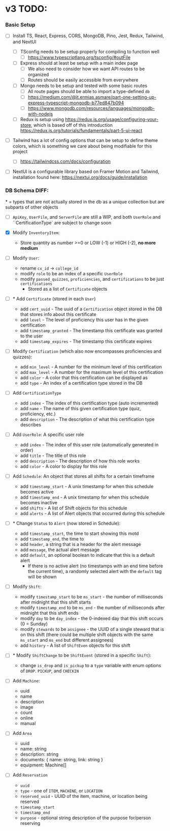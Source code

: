 # v3 TODO:
### Basic Setup
- [ ] Install TS, React, Express, CORS, MongoDB, Pino, Jest, Redux, Tailwind, and NextUI
	- [ ] TSconfig needs to be setup properly for compiling to function well
		- [ ] https://www.typescriptlang.org/tsconfig/#outFile
	- [ ] Express should at least be setup with a main index page
		- [ ] We also need to consider how we want API routes to be organized
		- [ ] Routes should be easily accessible from everywhere
	- [ ] Mongo needs to be setup and tested with some basic routes
		- [ ] All route pages should be able to import a type-defined `db` 
		- [ ] https://medium.com/@it.ermias.asmare/part-one-setting-up-express-typescript-mongodb-b77ed847b094
		- [ ] https://www.mongodb.com/resources/languages/mongodb-with-nodejs
	- [ ] Redux is setup using https://redux.js.org/usage/configuring-your-store, which is based off of this introduction https://redux.js.org/tutorials/fundamentals/part-5-ui-react
- [ ] Tailwind has a lot of config options that can be setup to define theme colors, which is something we care about being modifiable for this project
  - [ ] https://tailwindcss.com/docs/configuration
- [ ] NextUI is a configurable library based on Framer Motion and Tailwind, installation found here: https://nextui.org/docs/guide/installation


### DB Schema DIFF:
\* = types that are not actually stored in the db as a unique collection but are subparts of other objects
- [ ] `ApiKey`, `UserFile`, and `ServerFile` are still a WIP, and both `UserRole` and ``CertificationType` are subject to change soon

- [x] Modify `InventoryItem`:
  - Store quantity as number >=0 or LOW (-1) or HIGH (-2), **no more medium**

- [ ] Modify `User`:
  - rename `cx_id` -> `college_id`
  - modify `role` to be an index of a specific `UserRole`
  - modify `passed_quizzes`, `proficiencies`, and `certifications` to be just `certifications`
    - Stored as a list of `Certificate` objects

- [ ] \* Add `Certificate` (stored in each `User`)
  - add `cert_uuid` - The uuid of a `Certification` object stored in the DB that stores info about this certificate
  - add `level` - The level of proficiency this user has in the given certification
  - add `timestamp_granted` - The timestamp this certificate was granted to the user
  - add `timestamp_expires` - The timestamp this certificate expires

- [ ] Modify `Certification` (which also now encompasses proficiencies and quizzes):
  - add `min_level` - A number for the minimum level of this certification
  - add `max_level` - A number for the maximum level of this certification
  - add `color` - A color that this certification can be displayed as
  - add `type` - An index of a certification type stored in the DB

- [ ] Add `CertificationType`
  - add `index` - The index of this certification type (auto incremented)
  - add `name` - The name of this given certification type (quiz, proficiency, etc.)
  - add `description` - The description of what this certification type describes

- [ ] Add `UserRole`: A specific user role
  - add `index` - The index of this user role (automatically generated in order)
  - add `title` - The title of this role
  - add `description` - The description of how this role works
  - add `color` - A color to display for this role

- [ ] Add `Schedule`: An object that stores all shifts for a certain timeframe
  - add `timestamp_start` - A unix timestamp for when this schedule becomes active
  - add `timestamp_end` - A unix timestamp for when this schedule becomes inactive
  - add `shifts` - A list of Shift objects for this schedule
  - add `alerts` - A list of Alert objects that occurred during this schedule

- [ ] \* Change `Status` to `Alert` (now stored in Schedule):
  - add `timestamp_start`, the time to start showing this motd
  - add `timestamp_end`, the time to 
  - add `header`, a string that is a header for the alert message
  - add `message`, the actual alert message
  - add `default`, an optional boolean to indicate that this is a default alert
    - If there is no active alert (no timestamps with an end time before the current time), a randomly selected alert with the `default` tag will be shown

- [ ] Modify `Shift`:
  - modify `timestamp_start` to be `ms_start` - the number of milliseconds after midnight that this shift starts
  - modify `timestamp_end` to be `ms_end` - the number of milliseconds after midnight that this shift ends
  - modify `day` to be `day_index` - the 0-indexed day that this shift occurs (0 = Sunday)
  - modify `stewards` to be `assignee` - the UUID of a single steward that is on this shift (there could be multiple shift objects with the same `ms_start` and `ms_end` but different assignees)
  - add `history` - A list of `ShiftEven` objects for this shift

- [ ] \* Modify `ShiftChange` to be `ShiftEvent` (stored in a specific `Shift`):
  - change `is_drop` and `is_pickup` to a `type` variable with enum options of `DROP`. `PICKUP`, and `CHECKIN`

- [ ] Add `Machine`:
  - uuid
  - name
  - description
  - image
  - count
  - online
  - manual

- [ ] Add `Area`
  - uuid
  - name: string
  - description: string
  - documents: { name: string, link: string }
  - equipment: Machine[]

- [ ] Add `Reservation`
  - `uuid`
  - `type` - one of `ITEM`, `MACHINE`, or `LOCATION`
  - `reserved_uuid` - UUID of the item, machine, or location being reserved
  - `timestamp_start`
  - `timestamp_end`
  - `purpose` - optional string description of the purpose for/person reserving